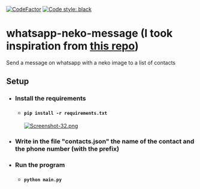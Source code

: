 [![CodeFactor](https://www.codefactor.io/repository/github/danyb0/whatsapp-neko-message/badge)](https://www.codefactor.io/repository/github/danyb0/whatsapp-neko-message)
[![Code style: black](https://img.shields.io/badge/code%20style-black-000000.svg)](https://github.com/psf/black)
# whatsapp-neko-message (I took inspiration from [this repo](https://github.com/Pooolg/neko-telegram-autopostbot))
Send a message on whatsapp with a neko image to a list of contacts

## Setup
* ### Install the requirements
  * #### `pip install -r requirements.txt`

    [![Screenshot-32.png](https://i.postimg.cc/k5Y9mKts/Screenshot-32.png)](https://postimg.cc/qtKWctw6)

* ### Write in the file "contacts.json" the name of the contact and the phone number (with the prefix)
* ### Run the program
  * #### `python main.py`
